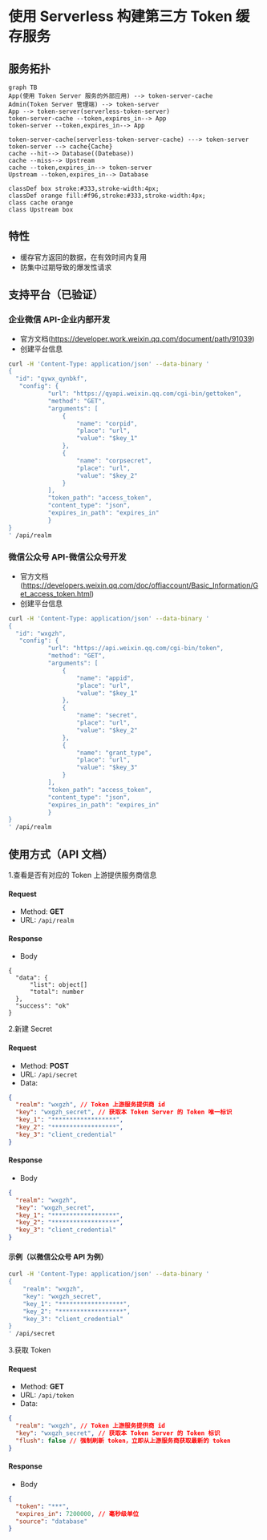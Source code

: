 # 使用 Serverless 构建第三方 Token 缓存服务



## 服务拓扑

```mermaid
graph TB
App(使用 Token Server 服务的外部应用) --> token-server-cache
Admin(Token Server 管理端) --> token-server
App --> token-server(serverless-token-server)
token-server-cache --token,expires_in--> App
token-server --token,expires_in--> App

token-server-cache(serverless-token-server-cache) ---> token-server
token-server --> cache{Cache}
cache --hit--> Database((Datebase))
cache --miss--> Upstream
cache --token,expires_in--> token-server
Upstream --token,expires_in--> Database

classDef box stroke:#333,stroke-width:4px;
classDef orange fill:#f96,stroke:#333,stroke-width:4px;
class cache orange
class Upstream box

```

## 特性

- 缓存官方返回的数据，在有效时间内复用
- 防集中过期导致的爆发性请求

## 支持平台（已验证）

### 企业微信 API-企业内部开发

- 官方文档(https://developer.work.weixin.qq.com/document/path/91039)
- 创建平台信息

```sh
curl -H 'Content-Type: application/json' --data-binary '
{
  "id": "qywx_qynbkf",
   "config": {
           "url": "https://qyapi.weixin.qq.com/cgi-bin/gettoken",
           "method": "GET",
           "arguments": [
               {
                   "name": "corpid",
                   "place": "url",
                   "value": "$key_1"
               },
               {
                   "name": "corpsecret",
                   "place": "url",
                   "value": "$key_2"
               }
           ],
           "token_path": "access_token",
           "content_type": "json",
           "expires_in_path": "expires_in"
           }
}
' /api/realm
```

### 微信公众号 API-微信公众号开发

- 官方文档(https://developers.weixin.qq.com/doc/offiaccount/Basic_Information/Get_access_token.html)
- 创建平台信息

```sh
curl -H 'Content-Type: application/json' --data-binary '
{
  "id": "wxgzh",
   "config": {
           "url": "https://api.weixin.qq.com/cgi-bin/token",
           "method": "GET",
           "arguments": [
               {
                   "name": "appid",
                   "place": "url",
                   "value": "$key_1"
               },
               {
                   "name": "secret",
                   "place": "url",
                   "value": "$key_2"
               },
               {
                   "name": "grant_type",
                   "place": "url",
                   "value": "$key_3"
               }
           ],
           "token_path": "access_token",
           "content_type": "json",
           "expires_in_path": "expires_in"
           }
}
' /api/realm
```

## 使用方式（API 文档）

1.查看是否有对应的 Token 上游提供服务商信息

#### Request

- Method: **GET**
- URL: `/api/realm`

#### Response

- Body

```
{
  "data": {
      "list": object[]
      "total": number
  },
  "success": "ok"
}
```

2.新建 Secret

#### Request

- Method: **POST**
- URL: `/api/secret`
- Data:

```json
{
  "realm": "wxgzh", // Token 上游服务提供商 id
  "key": "wxgzh_secret", // 获取本 Token Server 的 Token 唯一标识
  "key_1": "******************",
  "key_2": "******************",
  "key_3": "client_credential"
}
```

#### Response

- Body

```json
{
  "realm": "wxgzh",
  "key": "wxgzh_secret",
  "key_1": "******************",
  "key_2": "******************",
  "key_3": "client_credential"
}
```

#### 示例（以微信公众号 API 为例）

```sh
curl -H 'Content-Type: application/json' --data-binary '
{
    "realm": "wxgzh",
    "key": "wxgzh_secret",
    "key_1": "******************",
    "key_2": "******************",
    "key_3": "client_credential"
}
' /api/secret
```

3.获取 Token

#### Request

- Method: **GET**
- URL: `/api/token`
- Data:

```json
{
  "realm": "wxgzh", // Token 上游服务提供商 id
  "key": "wxgzh_secret", // 获取本 Token Server 的 Token 标识
  "flush": false // 强制刷新 token，立即从上游服务商获取最新的 token
}
```

#### Response

- Body

```json
{
  "token": "***",
  "expires_in": 7200000, // 毫秒级单位
  "source": "database"
}
```
